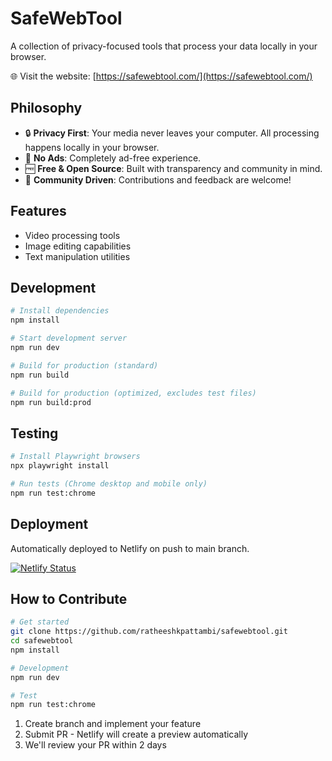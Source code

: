 # SafeWebTool

A collection of privacy-focused tools that process your data locally in your browser.

🌐 Visit the website: [https://safewebtool.com/](https://safewebtool.com/)

## Philosophy
- 🔒 **Privacy First**: Your media never leaves your computer. All processing happens locally in your browser.
- 🚫 **No Ads**: Completely ad-free experience.
- 🆓 **Free & Open Source**: Built with transparency and community in mind.
- 🤝 **Community Driven**: Contributions and feedback are welcome!

## Features
- Video processing tools
- Image editing capabilities
- Text manipulation utilities

## Development
```bash
# Install dependencies
npm install

# Start development server
npm run dev

# Build for production (standard)
npm run build

# Build for production (optimized, excludes test files)
npm run build:prod
```

## Testing
```bash
# Install Playwright browsers
npx playwright install

# Run tests (Chrome desktop and mobile only)
npm run test:chrome
```

## Deployment
Automatically deployed to Netlify on push to main branch.

[![Netlify Status](https://api.netlify.com/api/v1/badges/1f7a6d52-4a4b-489c-9cd1-7131562cc8b1/deploy-status)](https://app.netlify.com/sites/safewebtool/deploys)

## How to Contribute

```bash
# Get started
git clone https://github.com/ratheeshkpattambi/safewebtool.git
cd safewebtool
npm install

# Development
npm run dev

# Test
npm run test:chrome
```

1. Create branch and implement your feature
2. Submit PR - Netlify will create a preview automatically
3. We'll review your PR within 2 days
